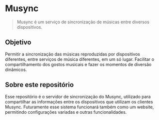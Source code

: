 # Musync

> Musync é um serviço de sincronização de músicas entre diversos dispositivos.

## Objetivo

Permitir a sincronização das músicas reproduzidas por dispositivos diferentes, entre serviços de música diferentes, em um só lugar. Facilitar o compartilhamento dos gostos musicais e fazer os momentos de diversão dinâmicos.

## Sobre este repositório

Esse repositório é o servidor de sincronização do Musync, utilizado para compartilhar as informações entre os dispositivos que utilizam os clientes Musync. Futuramente esse sistema funcionará também como um website, permitindo configurações variadas e outras funcionalidades.
